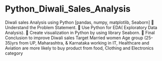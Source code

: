 # Python_Diwali_Sales_Analysis
Diwali sales Analysis using Python [pandas, numpy, matplotlib, Seaborn]
 Understand the Problem Statement. 
 Use Python for EDA( Exploratory Data Analysis).
 Create visualization in Python by using library Seaborn.
 Final Conclusion to improve Diwali sales Target Married women Age group (25-35)yrs from UP, Maharashtra, & Karnataka  working in IT, Healthcare and Aviation are more likely to buy product from food, Clothing and Electronics category

